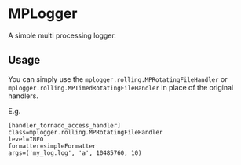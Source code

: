MPLogger
=======

A simple multi processing logger.

Usage
-----

You can simply use the `mplogger.rolling.MPRotatingFileHandler` or `mplogger.rolling.MPTimedRotatingFileHandler`
 in place of the original handlers.

E.g.

```
[handler_tornado_access_handler]
class=mplogger.rolling.MPRotatingFileHandler
level=INFO
formatter=simpleFormatter
args=('my_log.log', 'a', 10485760, 10)
```

